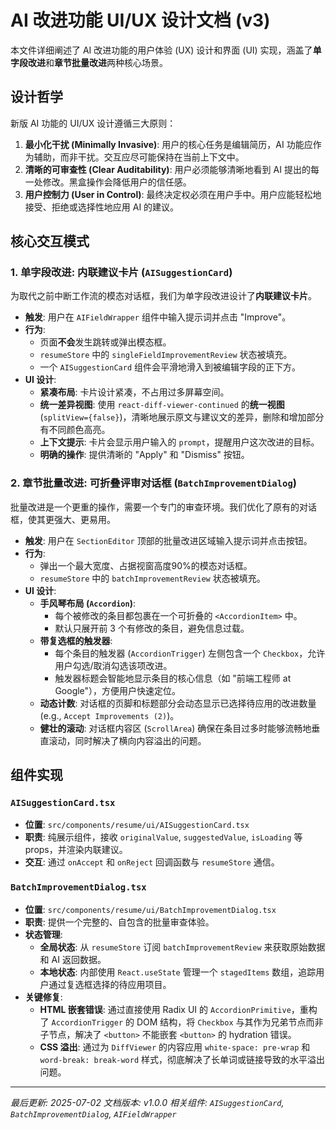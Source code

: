 # AI 改进功能 UI/UX 设计文档 (v3)

本文件详细阐述了 AI 改进功能的用户体验 (UX) 设计和界面 (UI) 实现，涵盖了**单字段改进**和**章节批量改进**两种核心场景。

## 设计哲学

新版 AI 功能的 UI/UX 设计遵循三大原则：

1.  **最小化干扰 (Minimally Invasive)**: 用户的核心任务是编辑简历，AI 功能应作为辅助，而非干扰。交互应尽可能保持在当前上下文中。
2.  **清晰的可审查性 (Clear Auditability)**: 用户必须能够清晰地看到 AI 提出的每一处修改。黑盒操作会降低用户的信任感。
3.  **用户控制力 (User in Control)**: 最终决定权必须在用户手中。用户应能轻松地接受、拒绝或选择性地应用 AI 的建议。

## 核心交互模式

### 1. 单字段改进: 内联建议卡片 (`AISuggestionCard`)

为取代之前中断工作流的模态对话框，我们为单字段改进设计了**内联建议卡片**。

- **触发**: 用户在 `AIFieldWrapper` 组件中输入提示词并点击 "Improve"。
- **行为**:
    -   页面**不会**发生跳转或弹出模态框。
    -   `resumeStore` 中的 `singleFieldImprovementReview` 状态被填充。
    -   一个 `AISuggestionCard` 组件会平滑地滑入到被编辑字段的正下方。
- **UI 设计**:
    -   **紧凑布局**: 卡片设计紧凑，不占用过多屏幕空间。
    -   **统一差异视图**: 使用 `react-diff-viewer-continued` 的**统一视图** (`splitView={false}`)，清晰地展示原文与建议文的差异，删除和增加部分有不同颜色高亮。
    -   **上下文提示**: 卡片会显示用户输入的 `prompt`，提醒用户这次改进的目标。
    -   **明确的操作**: 提供清晰的 "Apply" 和 "Dismiss" 按钮。



### 2. 章节批量改进: 可折叠评审对话框 (`BatchImprovementDialog`)

批量改进是一个更重的操作，需要一个专门的审查环境。我们优化了原有的对话框，使其更强大、更易用。

- **触发**: 用户在 `SectionEditor` 顶部的批量改进区域输入提示词并点击按钮。
- **行为**:
    -   弹出一个最大宽度、占据视窗高度90%的模态对话框。
    -   `resumeStore` 中的 `batchImprovementReview` 状态被填充。
- **UI 设计**:
    -   **手风琴布局 (`Accordion`)**:
        -   每个被修改的条目都包裹在一个可折叠的 `<AccordionItem>` 中。
        -   默认只展开前 3 个有修改的条目，避免信息过载。
    -   **带复选框的触发器**:
        -   每个条目的触发器 (`AccordionTrigger`) 左侧包含一个 `Checkbox`，允许用户勾选/取消勾选该项改进。
        -   触发器标题会智能地显示条目的核心信息（如 "前端工程师 at Google"），方便用户快速定位。
    -   **动态计数**: 对话框的页脚和标题部分会动态显示已选择待应用的改进数量 (e.g., `Accept Improvements (2)`)。
    -   **健壮的滚动**: 对话框内容区 (`ScrollArea`) 确保在条目过多时能够流畅地垂直滚动，同时解决了横向内容溢出的问题。



## 组件实现

### `AISuggestionCard.tsx`
- **位置**: `src/components/resume/ui/AISuggestionCard.tsx`
- **职责**: 纯展示组件，接收 `originalValue`, `suggestedValue`, `isLoading` 等 props，并渲染内联建议。
- **交互**: 通过 `onAccept` 和 `onReject` 回调函数与 `resumeStore` 通信。

### `BatchImprovementDialog.tsx`
- **位置**: `src/components/resume/ui/BatchImprovementDialog.tsx`
- **职责**: 提供一个完整的、自包含的批量审查体验。
- **状态管理**:
    -   **全局状态**: 从 `resumeStore` 订阅 `batchImprovementReview` 来获取原始数据和 AI 返回数据。
    -   **本地状态**: 内部使用 `React.useState` 管理一个 `stagedItems` 数组，追踪用户通过复选框选择的待应用项目。
- **关键修复**:
    -   **HTML 嵌套错误**: 通过直接使用 Radix UI 的 `AccordionPrimitive`，重构了 `AccordionTrigger` 的 DOM 结构，将 `Checkbox` 与其作为兄弟节点而非子节点，解决了 `<button>` 不能嵌套 `<button>` 的 hydration 错误。
    -   **CSS 溢出**: 通过为 `DiffViewer` 的内容应用 `white-space: pre-wrap` 和 `word-break: break-word` 样式，彻底解决了长单词或链接导致的水平溢出问题。

---
*最后更新: 2025-07-02*
*文档版本: v1.0.0*
*相关组件: `AISuggestionCard`, `BatchImprovementDialog`, `AIFieldWrapper`* 